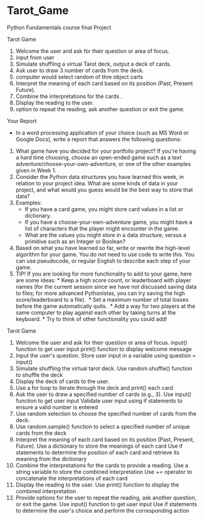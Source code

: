 # Tarot_Game
Python Fundamentals course final Project

Tarot Game
1. Welcome the user and ask for their question or area of focus.
2. input from user
3. Simulate shuffling a virtual Tarot deck, output a deck of cards.
4. Ask user to draw 3 number of cards from the deck.
5. computer would select random of thre object carts
6. Interpret the meaning of each card based on its position (Past, Present Future).
7. Combine the interpretations for the cards .
8. Display the reading to the user.
9. option to repeat the reading, ask another question or exit the game.


Your Report

* In a word processing application of your choice (such as MS Word or Google Docs), write a report that answers the following questions:

1. What game have you decided for your portfolio project? If you're having a hard time choosing, choose an open-ended game such as a text adventure/choose-your-own-adventure, or one of the other examples given in Week 1.
2. Consider the Python data structures you have learned this week, in relation to your project idea. What are some kinds of data in your project, and what would you guess would be the best way to store that data?
3. Examples:
    * If you have a card game, you might store card values in a list or dictionary.
    * If you have a choose-your-own-adventure game, you might have a list of characters that the player might encounter in the game. 
    * What are the values you might store in a data structure, versus a primitive such as an Integer or Boolean?
4. Based on what you have learned so far, write or rewrite the high-level algorithm for your game. You do not need to use code to write this. You can use pseudocode, or regular English to describe each step of your game. 
5. TIP! If you are looking for more functionality to add to your game, here are some ideas:
        * Keep a high score count, or leaderboard with player names (for the current session since we have not discussed saving data to files; for more advanced Pythonistas, you can try saving the high score/leaderboard to a file). 
        * Set a maximum number of total losses before the game automatically quits. 
        * Add a way for two players at the same computer to play against each other by taking turns at the keyboard.
        * Try to think of other functionality you could add!



Tarot Game 

1. Welcome the user and ask for their question or area of focus.
    input() function to get user input
    print() function to display welcome message
2. Input the user's question.
        Store user input in a variable using question = input()
3. Simulate shuffling the virtual tarot deck.
       Use random.shuffle() function to shuffle the deck
4. Display the deck of cards to the user.
5. Use a for loop to iterate through the deck and print() each card
6. Ask the user to draw a specified number of cards (e.g., 3).
        Use input() function to get user input
        Validate user input using if statements to ensure a valid number is entered
7. Use random selection to choose the specified number of cards from the deck.
8. Use random.sample() function to select a specified number of unique cards from the deck
9. Interpret the meaning of each card based on its position (Past, Present, Future).
          Use a dictionary to store the meanings of each card
          Use if statements to determine the position of each card and retrieve its meaning from the dictionary
10. Combine the interpretations for the cards to provide a reading.
          Use a string variable to store the combined interpretation
            Use += operator to concatenate the interpretations of each card
11. Display the reading to the user.
         Use print() function to display the combined interpretation
12. Provide options for the user to repeat the reading, ask another question, or exit the game.
        Use input() function to get user input
        Use if statements to determine the user's choice and perform the corresponding action


